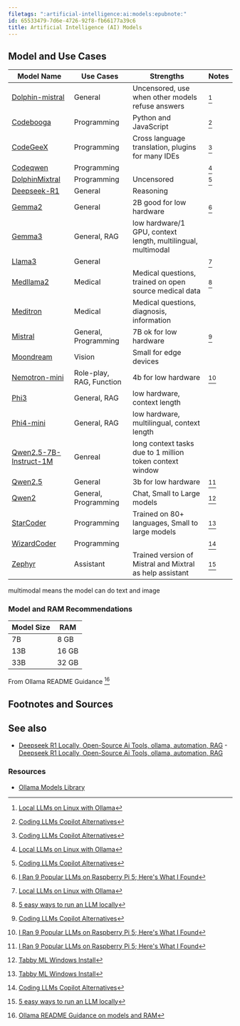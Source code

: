 ```yaml
---
filetags: ":artificial-intelligence:ai:models:epubnote:"
id: 65533479-7d6e-4726-92f8-fb66177a39c6
title: Artificial Intelligence (AI) Models
---
```


## Model and Use Cases

| Model Name                                                                   | Use Cases                | Strengths                                                    | Notes |
|------------------------------------------------------------------------------|--------------------------|--------------------------------------------------------------|-------|
| [Dolphin-mistral](https://ollama.ai/library/dolphin-mistral)                 | General                  | Uncensored, use when other models refuse answers             | [^1]  |
| [Codebooga](https://ollama.com/library/codebooga)                            | Programming              | Python and JavaScript                                        | [^2]  |
| [CodeGeeX](https://ollama.com/library/codegeex4)                             | Programming              | Cross language translation, plugins for many IDEs            | [^3]  |
| [Codeqwen](https://ollama.com/library/codeqwen)                              | Programming              |                                                              | [^4]  |
| [DolphinMixtral](https://ollama.com/library/dolphin-mixtral)                 | Programming              | Uncensored                                                   | [^5]  |
| [Deepseek-R1](https://ollama.com/library/deepseek-r1)                        | General                  | Reasoning                                                    |       |
| [Gemma2](https://ollama.com/library/gemma2)                                  | General                  | 2B good for low hardware                                     | [^6]  |
| [Gemma3](https://ollama.com/library/gemma3)                                  | General, RAG             | low hardware/1 GPU, context length, multilingual, multimodal |       |
| [Llama3](https://ollama.com/library/llama3)                                  | General                  |                                                              | [^7]  |
| [Medllama2](https://ollama.com/library/medllama2)                            | Medical                  | Medical questions, trained on open source medical data       | [^8]  |
| [Meditron](https://ollama.com/library/meditron)                              | Medical                  | Medical questions, diagnosis, information                    |       |
| [Mistral](https://ollama.com/library/mistral)                                | General, Programming     | 7B ok for low hardware                                       | [^9]  |
| [Moondream](https://ollama.com/library/moondream)                            | Vision                   | Small for edge devices                                       |       |
| [Nemotron-mini](https://ollama.com/library/nemotron-mini)                    | Role-play, RAG, Function | 4b for low hardware                                          | [^10] |
| [Phi3](https://ollama.com/library/phi3)                                      | General, RAG             | low hardware, context length                                 |       |
| [Phi4-mini](https://ollama.com/library/phi4-mini)                            | General, RAG             | low hardware, multilingual, context length                   |       |
| [Qwen2.5-7B-Instruct-1M](https://huggingface.co/Qwen/Qwen2.5-7B-Instruct-1M) | Genreal                  | long context tasks due to 1 million token context window     |       |
| [Qwen2.5](https://ollama.com/library/qwen2.5)                                | General                  | 3b for low hardware                                          | [^11] |
| [Qwen2](https://ollama.com/library/qwen2)                                    | General, Programming     | Chat, Small to Large models                                  | [^12] |
| [StarCoder](https://ollama.com/library/starcoder)                            | Programming              | Trained on 80+ languages, Small to large models              | [^13] |
| [WizardCoder](https://ollama.com/library/wizardcoder)                        | Programming              |                                                              | [^14] |
| [Zephyr](https://ollama.com/library/zephyr)                                  | Assistant                | Trained version of Mistral and Mixtral as help assistant     | [^15] |

multimodal means the model can do text and image

### Model and RAM Recommendations

| Model Size | RAM   |
|------------|-------|
| 7B         | 8 GB  |
| 13B        | 16 GB |
| 33B        | 32 GB |

From Ollama README Guidance [^16]

## Footnotes and Sources

## See also

- [Deepseek R1 Locally, Open-Source Ai Tools, ollama, automation,
  RAG](../006-3-tech-ai-models-deepseek-local-open-source-ai-tools-automation-rag) -
  [Deepseek R1 Locally, Open-Source Ai Tools, ollama, automation,
  RAG](id:4ca0b4b4-ef4e-4eeb-b4a6-7537215aca53)

### Resources

- [Ollama Models Library](https://ollama.com/library)

[^1]: [Local LLMs on Linux with
    Ollama](https://blog.machinezoo.com/Local_LLMs_on_Linux_with_Ollama)

[^2]: [Coding LLMs Copilot
    Alternatives](https://itsfoss.com/coding-llms-copilot-alternatives/)

[^3]: [Coding LLMs Copilot
    Alternatives](https://itsfoss.com/coding-llms-copilot-alternatives/)

[^4]: [Local LLMs on Linux with
    Ollama](https://blog.machinezoo.com/Local_LLMs_on_Linux_with_Ollama)

[^5]: [Coding LLMs Copilot
    Alternatives](https://itsfoss.com/coding-llms-copilot-alternatives/)

[^6]: [I Ran 9 Popular LLMs on Raspberry Pi 5; Here's What I
    Found](https://itsfoss.com/llms-for-raspberry-pi/)

[^7]: [Local LLMs on Linux with
    Ollama](https://blog.machinezoo.com/Local_LLMs_on_Linux_with_Ollama)

[^8]: [5 easy ways to run an LLM
    locally](https://www.infoworld.com/article/2338922/5-easy-ways-to-run-an-llm-locally.html)

[^9]: [Coding LLMs Copilot
    Alternatives](https://itsfoss.com/coding-llms-copilot-alternatives/)

[^10]: [I Ran 9 Popular LLMs on Raspberry Pi 5; Here's What I
    Found](https://itsfoss.com/llms-for-raspberry-pi/)

[^11]: [I Ran 9 Popular LLMs on Raspberry Pi 5; Here's What I
    Found](https://itsfoss.com/llms-for-raspberry-pi/)

[^12]: [Tabby ML Windows
    Install](https://tabby.tabbyml.com/docs/quick-start/installation/windows/)

[^13]: [Tabby ML Windows
    Install](https://tabby.tabbyml.com/docs/quick-start/installation/windows/)

[^14]: [Coding LLMs Copilot
    Alternatives](https://itsfoss.com/coding-llms-copilot-alternatives/)

[^15]: [5 easy ways to run an LLM
    locally](https://www.infoworld.com/article/2338922/5-easy-ways-to-run-an-llm-locally.html)

[^16]: [Ollama README Guidance on models and
    RAM](https://github.com/ollama/ollama/blob/main/README.md)
